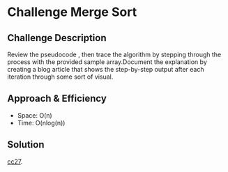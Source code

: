 # Challenge Merge Sort 

## Challenge Description
<!-- Description of the challenge -->
Review the pseudocode , then trace the algorithm by stepping through the process with the provided sample array.Document the explanation by creating a blog article that shows the step-by-step output after each iteration through some sort of visual.

## Approach & Efficiency
- Space: O(n)
- Time: O(nlog(n))

## Solution
<!-- Embedded whiteboard image -->
[cc27](cc27.jpg).
